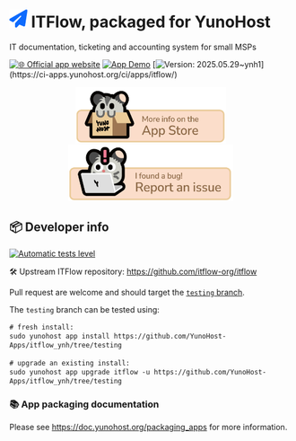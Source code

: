 <!--
N.B.: This README was automatically generated by <https://github.com/YunoHost/apps_tools/blob/main/readme_generator>
It shall NOT be edited by hand.
-->

<h1>
  <img src="https://raw.githubusercontent.com/YunoHost/apps/main/logos/itflow.png" width="32px" alt="Logo of ITFlow">
  ITFlow, packaged for YunoHost
</h1>

IT documentation, ticketing and accounting system for small MSPs

[![🌐 Official app website](https://img.shields.io/badge/Official_app_website-darkgreen?style=for-the-badge)](https://itflow.org/)
[![App Demo](https://img.shields.io/badge/App_Demo-blue?style=for-the-badge)](https://demo.itflow.org/)
[![Version: 2025.05.29~ynh1](https://img.shields.io/badge/Version-2025.05.29~ynh1-rgba(0,150,0,1)?style=for-the-badge)](https://ci-apps.yunohost.org/ci/apps/itflow/)

<div align="center">
<a href="https://apps.yunohost.org/app/itflow"><img height="100px" src="https://github.com/YunoHost/yunohost-artwork/raw/refs/heads/main/badges/neopossum-badges/badge_more_info_on_the_appstore.svg"/></a>
<a href="https://github.com/YunoHost-Apps/itflow_ynh/issues"><img height="100px" src="https://github.com/YunoHost/yunohost-artwork/raw/refs/heads/main/badges/neopossum-badges/badge_report_an_issue.svg"/></a>
</div>

## 📦 Developer info

[![Automatic tests level](https://apps.yunohost.org/badge/cilevel/itflow)](https://ci-apps.yunohost.org/ci/apps/itflow/)

🛠️ Upstream ITFlow repository: <https://github.com/itflow-org/itflow>

Pull request are welcome and should target the [`testing` branch](https://github.com/YunoHost-Apps/itflow_ynh/tree/testing).

The `testing` branch can be tested using:
```
# fresh install:
sudo yunohost app install https://github.com/YunoHost-Apps/itflow_ynh/tree/testing

# upgrade an existing install:
sudo yunohost app upgrade itflow -u https://github.com/YunoHost-Apps/itflow_ynh/tree/testing
```

### 📚 App packaging documentation

Please see <https://doc.yunohost.org/packaging_apps> for more information.